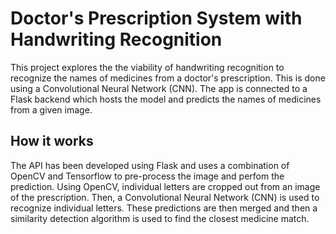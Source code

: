 # Doctor's Prescription System with Handwriting Recognition

This project explores the the viability of handwriting recognition to recognize the names of medicines from a doctor's prescription. This is done using a Convolutional Neural Network (CNN). The app is connected to a Flask backend which hosts the model and predicts the names of medicines from a given image.


## How it works
The API has been developed using Flask and uses a combination of OpenCV and Tensorflow to pre-process the image and perfom the prediction. Using OpenCV, individual letters are cropped out from an image of the prescription. Then, a Convolutional Neural Network (CNN) is used to recognize individual letters. These predictions are then merged and then a similarity detection algorithm is used to find the closest medicine match. 